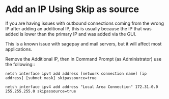 # Add an IP Using Skip as source

If you are having issues with outbound connections coming from the wrong IP after adding an additional IP, this is usually because the IP that was added is lower than the primary IP and was added via the GUI.

This is a known issue with sagepay and mail servers, but it will affect most applications.

Remove the Additional IP, then in Command Prompt (as Administrator) use the following::

```console
netsh interface ipv4 add address [network connection name] [ip address] [subnet mask] skipassource=true
```

```console
netsh interface ipv4 add address "Local Area Connection" 172.31.0.0 255.255.255.0 skipassource=true
```
